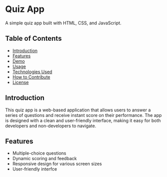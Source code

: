 # Quiz App 

A simple quiz app built with HTML, CSS, and JavaScript.

## Table of Contents

- [Introduction](#introduction)
- [Features](#features)
- [Demo](#demo)
- [Usage](#usage)
- [Technologies Used](#technologies-used)
- [How to Contribute](#how-to-contribute)
- [License](#license)

## Introduction

This quiz app is a web-based application that allows users to answer a series of questions and receive instant score on their performance. The app is designed with a clean and user-friendly interface, making it easy for both developers and non-developers to navigate.

## Features

- Multiple-choice questions
- Dynamic scoring and feedback
- Responsive design for various screen sizes
- User-friendly interfce
